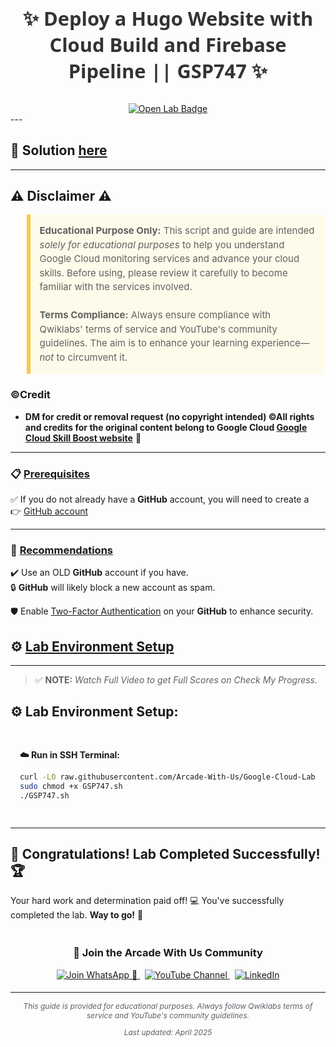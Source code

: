 <h1 align="center" style="font-family: 'Segoe UI', sans-serif; font-size: 2.2em; color: #333; padding-bottom: 10px;">
✨ Deploy a Hugo Website with Cloud Build and Firebase Pipeline || GSP747 ✨
</h1>

<div align="center">
  <a href="https://www.cloudskillsboost.google/focuses/14353?parent=catalog" target="_blank" rel="noopener noreferrer">
    <img src="https://img.shields.io/badge/Open_Lab-Cloud_Skills_Boost-4285F4?style=for-the-badge&logo=google&logoColor=white&labelColor=34A853" alt="Open Lab Badge">
  </a>
</div>
---

## 🔑 Solution [here]()

---

## ⚠️ Disclaimer ⚠️

<blockquote style="background-color: #fffbea; border-left: 6px solid #f7c948; padding: 1em; font-size: 15px; line-height: 1.5;">
  <strong>Educational Purpose Only:</strong> This script and guide are intended <em>solely for educational purposes</em> to help you understand Google Cloud monitoring services and advance your cloud skills. Before using, please review it carefully to become familiar with the services involved.
  <br><br>
  <strong>Terms Compliance:</strong> Always ensure compliance with Qwiklabs' terms of service and YouTube's community guidelines. The aim is to enhance your learning experience—<em>not</em> to circumvent it.
</blockquote>

### ©Credit
- **DM for credit or removal request (no copyright intended) ©All rights and credits for the original content belong to Google Cloud [Google Cloud Skill Boost website](https://www.cloudskillsboost.google/)** 🙏

---
### 📋 <ins>**Prerequisites**</ins>

✅ If you do not already have a **GitHub** account, you will need to create a  
👉 [GitHub account](https://github.com/signup)

---

### 🔐 <ins>**Recommendations**</ins>

✔️ Use an OLD **GitHub** account if you have.  
🔒 **GitHub** will likely block a new account as spam.

🛡️ Enable [Two-Factor Authentication](https://docs.github.com/en/authentication/securing-your-account-with-two-factor-authentication-2fa/configuring-two-factor-authentication) on your **GitHub** to enhance security.
## ⚙️ <ins>Lab Environment Setup</ins>
---
> ✅ **NOTE:** *Watch Full Video to get Full Scores on Check My Progress.*

## ⚙️ Lab Environment Setup:

<div style="padding: 15px; margin: 10px 0;">
<p><strong>☁️ Run in SSH Terminal:</strong></p>

```bash
curl -LO raw.githubusercontent.com/Arcade-With-Us/Google-Cloud-Labs/refs/heads/main/Deploy%20a%20Hugo%20Website%20with%20Cloud%20Build%20and%20Firebase%20Pipeline/GSP747.sh
sudo chmod +x GSP747.sh
./GSP747.sh
```
</div>

---

## 🎉 **Congratulations! Lab Completed Successfully!** 🏆  

Your hard work and determination paid off! 💻
You've successfully completed the lab. **Way to go!** 🚀


<div align="center" style="padding: 5px;">
  <h3>📱 Join the Arcade With Us Community</h3>
  
  <a href="https://chat.whatsapp.com/KN3NvYNTJvU5xMCVTORJtS">
    <img src="https://img.shields.io/badge/Join_WhatsApp-25D366?style=for-the-badge&logo=whatsapp&logoColor=white" alt="Join WhatsApp 👥">
  </a>
  &nbsp;
  <a href="https://youtube.com/@arcadewithus_we?si=yeEby5M3k40gdX4l">
    <img src="https://img.shields.io/badge/Subscribe-Arcade%20With%20Us-FF0000?style=for-the-badge&logo=youtube&logoColor=white" alt="YouTube Channel">
  </a>
  &nbsp;
  <a href="https://www.linkedin.com/in/tripti-gupta-a28a6832b/">
    <img src="https://img.shields.io/badge/LINKEDIN-Tripti%20Gupta-0077B5?style=for-the-badge&logo=linkedin&logoColor=white" alt="LinkedIn">
</a>


</div>

---

<div align="center">
  <p style="font-size: 12px; color: #586069;">
    <em>This guide is provided for educational purposes. Always follow Qwiklabs terms of service and YouTube's community guidelines.</em>
  </p>
  <p style="font-size: 12px; color: #586069;">
    <em>Last updated: April 2025</em>
  </p>
</div>
